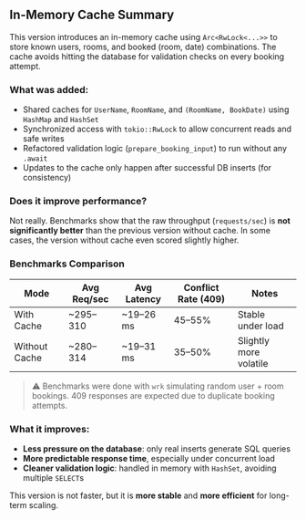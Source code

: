 ## In-Memory Cache Summary

This version introduces an in-memory cache using `Arc<RwLock<...>>` to store known users, rooms, and booked (room, date) combinations. The cache avoids hitting the database for validation checks on every booking attempt.

### What was added:
- Shared caches for `UserName`, `RoomName`, and `(RoomName, BookDate)` using `HashMap` and `HashSet`
- Synchronized access with `tokio::RwLock` to allow concurrent reads and safe writes
- Refactored validation logic (`prepare_booking_input`) to run without any `.await`
- Updates to the cache only happen after successful DB inserts (for consistency)

### Does it improve performance?
Not really. Benchmarks show that the raw throughput (`requests/sec`) is **not significantly better** than the previous version without cache. In some cases, the version without cache even scored slightly higher.

###  Benchmarks Comparison

| Mode         | Avg Req/sec | Avg Latency | Conflict Rate (409) | Notes                        |
|--------------|--------------|--------------|----------------------|-----------------------------|
| With Cache   | ~295–310     | ~19–26 ms    | 45–55%               | Stable under load           |
| Without Cache| ~280–314     | ~19–31 ms    | 35–50%               | Slightly more volatile      |

> ⚠️ Benchmarks were done with `wrk` simulating random user + room bookings. 409 responses are expected due to duplicate booking attempts.

###  What it improves:
- **Less pressure on the database**: only real inserts generate SQL queries
- **More predictable response time**, especially under concurrent load
- **Cleaner validation logic**: handled in memory with `HashSet`, avoiding multiple `SELECT`s


This version is not faster, but it is **more stable** and **more efficient** for long-term scaling.

